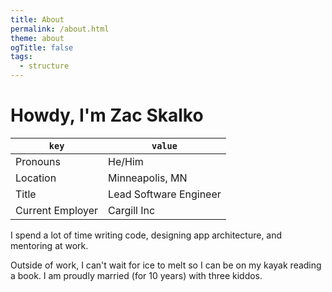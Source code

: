 ```yaml
---
title: About
permalink: /about.html
theme: about
ogTitle: false
tags:
  - structure
---
```


<div className="about-box">

# Howdy, I'm Zac Skalko

| `key`            | `value`                |
| ---------------- | ---------------------- |
| Pronouns         | He/Him                 |
| Location         | Minneapolis, MN        |
| Title            | Lead Software Engineer |
| Current Employer | Cargill Inc            |

I spend a lot of time writing code, designing app architecture, and mentoring at work.

Outside of work, I can't wait for ice to melt so I can be on my kayak reading a book. I am proudly married (for 10 years) with three kiddos.

</div>
